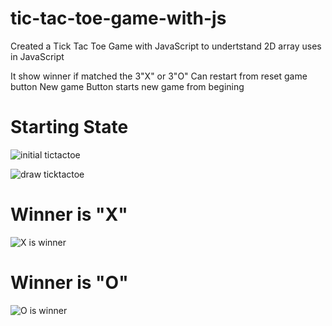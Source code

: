 # tic-tac-toe-game-with-js

Created a Tick Tac Toe Game with JavaScript to undertstand 2D array uses in JavaScript  

It show winner if matched the 3"X" or 3"O" 
Can restart from reset game button 
New game Button starts new game from begining

# Starting State
![initial tictactoe](https://github.com/rupesh989/tic-tac-toe-game-with-js/assets/155056700/92af446f-3860-4b0c-ac17-d2e853d2522e)

![draw ticktactoe](https://github.com/rupesh989/tic-tac-toe-game-with-js/assets/155056700/72b13c95-2f6a-4a0e-ad9b-c3e70b57d7c0)
# Winner is "X"
![X is winner](https://github.com/rupesh989/tic-tac-toe-game-with-js/assets/155056700/b75530da-0ac7-432f-a6d9-b430662b6390)
# Winner is "O"
![O is winner](https://github.com/rupesh989/tic-tac-toe-game-with-js/assets/155056700/91d827e0-7185-435e-91a9-e517c9f426b8)

